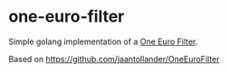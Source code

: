 # one-euro-filter

Simple golang implementation of a [One Euro Filter](https://jaantollander.com/post/noise-filtering-using-one-euro-filter/).

Based on https://github.com/jaantollander/OneEuroFilter
